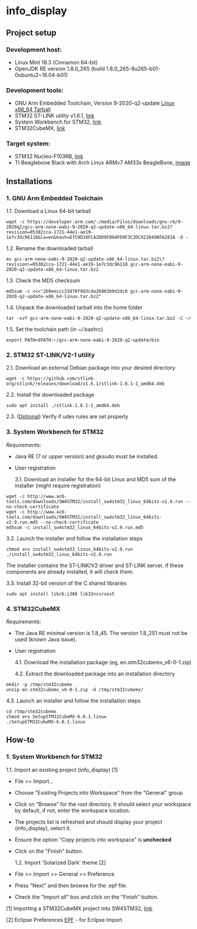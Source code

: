 # info_display

## Project setup

### Development host:
- Linux Mint 18.3 (Cinnamon 64-bit)
- OpenJDK RE version 1.8.0_265 (build 1.8.0_265-8u265-b01-0ubuntu2~16.04-b01)

### Development tools:
- GNU Arm Embedded Toolchain, Version 9-2020-q2-update [Linux x86_64 Tarball](https://developer.arm.com/tools-and-software/open-source-software/developer-tools/gnu-toolchain/gnu-rm/downloads)
- STM32 ST-LINK utility v1.6.1, [link](https://github.com/stlink-org/stlink)
- System Workbench for STM32, [link](https://www.openstm32.org)
- STM32CubeMX, [link](http://www.st.com/stm32cubemx)

### Target system:
- STM32 Nucleo-F103RB, [link](https://www.st.com/en/evaluation-tools/nucleo-f103rb.html)
- TI Beaglebone Black with Arch Linux ARMv7 AM33x BeagleBone, [image](https://archlinuxarm.org/about/downloads)

## Installations

### 1. GNU Arm Embedded Toolchain

  1.1. Download a Linux 64-bit tarball
```
wget -c https://developer.arm.com/-/media/Files/downloads/gnu-rm/9-2020q2/gcc-arm-none-eabi-9-2020-q2-update-x86_64-linux.tar.bz2?revision=05382cca-1721-44e1-ae19-1e7c3dc96118&la=en&hash=D7C9D18FCA2DD9F894FD9F3C3DC9228498FA281A -O -
```
  1.2. Rename the downloaded tarball
```
mv gcc-arm-none-eabi-9-2020-q2-update-x86_64-linux.tar.bz2\?revision\=05382cca-1721-44e1-ae19-1e7c3dc96118 gcc-arm-none-eabi-9-2020-q2-update-x86_64-linux.tar.bz2
```
  1.3. Check the MD5 checksum
```
md5sum -c <<<"2b9eeccc33470f9d3cda26983b9d2dc6 gcc-arm-none-eabi-9-2020-q2-update-x86_64-linux.tar.bz2"
```
  1.4. Unpack the downloaded tarball into the home folder
```
tar -xvf gcc-arm-none-eabi-9-2020-q2-update-x86_64-linux.tar.bz2 -C ~/
```
  1.5. Set the toolchain path (in ~/.bashrc)
```
export PATH=$PATH:~/gcc-arm-none-eabi-9-2020-q2-update/bin
```

### 2. STM32 ST-LINK/V2-1 utility

  2.1. Download an external Debian package into your desired directory

```
wget -c https://github.com/stlink-org/stlink/releases/download/v1.6.1/stlink-1.6.1-1_amd64.deb
```

  2.2. Install the downloaded package

```
sudo apt install ./stlink-1.6.1-1_amd64.deb

```

  2.3. ([Optional](https://github.com/stlink-org/stlink/blob/develop/doc/tutorial.md)) Verify if udev rules are set properly

### 3. System Workbench for STM32

*Requirements:*
- Java RE (7 or upper version) and gksudo must be installed.
- User registration

  3.1. Download an installer for the 64-bit Linux and MD5 sum of the installer (might require registration)

```
wget -c http://www.ac6-tools.com/downloads/SW4STM32/install_sw4stm32_linux_64bits-v2.9.run --no-check-certificate
wget -c http://www.ac6-tools.com/downloads/SW4STM32/install_sw4stm32_linux_64bits-v2.9.run.md5 --no-check-certificate
md5sum -c install_sw4stm32_linux_64bits-v2.9.run.md5
```

  3.2. Launch the installer and follow the installation steps

```
chmod a+x install_sw4stm32_linux_64bits-v2.9.run
./install_sw4stm32_linux_64bits-v2.9.run
```

The installer contains the ST-LINK/V2 driver and ST-LINK server, if these components are already installed, it will check them.

  3.3. Install 32-bit version of the C shared libraries

```
sudo apt install libc6:i386 lib32ncurses5
```

### 4. STM32CubeMX

*Requirements:*
- The Java RE minimal version is 1.8_45. The version 1.8_251 must not be used (known Java issue).
- User registration

  4.1. Download the installation package (eg, en.stm32cubemx_v6-0-1.zip)

  4.2. Extract the downloaded package into an installation directory

```
mkdir -p /tmp/stm32cubemx
unzip en.stm32cubemx_v6-0-1.zip -d /tmp/stm32cubemx/
```

  4.3. Launch an installer and follow the installation steps

```
cd /tmp/stm32cubemx
chmod a+x SetupSTM32CubeMX-6.0.1.linux
./SetupSTM32CubeMX-6.0.1.linux
```

## How-to

### 1. System Workbench for STM32

  1.1. Import an existing project (info_display) [1]

- File >> Import...
- Choose "Existing Projects into Workspace" from the "General" group
- Click on “Browse” for the root directory. It should select your workspace by default, if not, enter the workspace location.
- The projects list is refreshed and should display your project (info_display), select it.
- Ensure the option “Copy projects into workspace” is **unchecked**
- Click on the "Finish" button.

  1.2. Import 'Solarized Dark' theme [2]

- File >> Import >> General >> Preference
- Press "Next" and then browse for the .epf file.
- Check the "Import all" box and click on the "Finish" button.

[1] Importing a STM32CubeMX project into SW4STM32, [link](https://www.openstm32.org/Importing%2Ba%2BSTCubeMX%2Bgenerated%2Bproject)

[2] Eclipse Preferences [EPF](http://www.eclipsecolorthemes.org/?view=theme&id=1115) - for Eclipse Import
